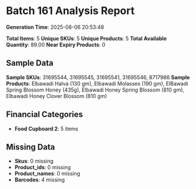 # Batch 161 Analysis Report

**Generation Time**: 2025-08-06 20:53:48

**Total Items**: 5
**Unique SKUs**: 5
**Unique Products**: 5
**Total Available Quantity**: 89.00
**Near Expiry Products**: 0

## Sample Data
**Sample SKUs**: 31695544, 31695545, 31695541, 31695546, 8717986
**Sample Products**: Elbawadi Halva (130 gm), Elbawadi Molasses (190 gm), ElBawadi Spring Blossom Honey (435g), Elbawadi Honey Spring Blossom (810 gm), Elbawadi Honey Clover Blossom (810 gm)

## Financial Categories
- **Food Cupboard 2**: 5 items

## Missing Data
- **Skus**: 0 missing
- **Product_ids**: 0 missing
- **Product_names**: 0 missing
- **Barcodes**: 4 missing
